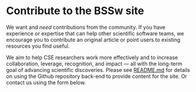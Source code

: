 # Contribute to the BSSw site

We want and _need_ contributions from the community. If you have experience or expertise that can help other scientific software teams, we encourage you to contribute an original article or point users to existing resources you find useful.

We aim to help CSE researchers work more effectively and to increase collaboration, leverage, recognition, and impact — all with the long-term goal of advancing scientific discoveries.  Please see [README.md](https://github.com/betterscientificsoftware/betterscientificsoftware.github.io/blob/master/README.md)
for details on using the Github repository back-end to provide content for the site.  Or contact us using the form below.
